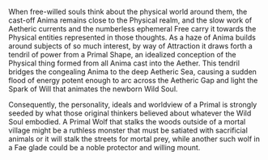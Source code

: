 When free-willed souls think about the physical world around them, the cast-off Anima remains close to the Physical realm, and the slow work of Aetheric currents and the numberless ephemeral Free carry it towards the Physical entities represented in those thoughts. As a haze of Anima builds around subjects of so much interest, by way of Attraction it draws forth a tendril of power from a Primal Shape, an idealized conception of the Physical thing formed from all Anima cast into the Aether. This tendril bridges the congealing Anima to the deep Aetheric Sea, causing a sudden flood of energy potent enough to arc across the Aetheric Gap and light the Spark of Will that animates the newborn Wild Soul.

Consequently, the personality, ideals and worldview of a Primal is strongly seeded by what those original thinkers believed about whatever the Wild Soul embodied. A Primal Wolf that stalks the woods outside of a mortal village might be a ruthless monster that must be satiated with sacrificial animals or it will stalk the streets for mortal prey, while another such wolf in a Fae glade could be a noble protector and willing mount.